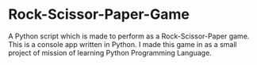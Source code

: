# Rock-Scissor-Paper-Game

A Python script which is made to perform as a Rock-Scissor-Paper game. This is a console app written in Python. I made this game in as a small project of mission of learning Python Programming Language. 

